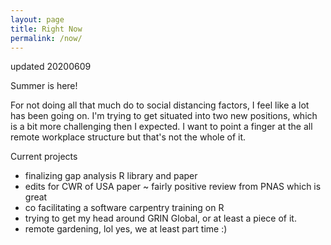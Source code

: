 ```yaml
---
layout: page
title: Right Now
permalink: /now/
---
```


updated 20200609

Summer is here!

For not doing all that much do to social distancing factors, I feel like a lot has been going on. I'm trying to get situated into two new positions, which is a bit more challenging then I expected. I want to point a finger at the all remote workplace structure but that's not the whole of it.

Current projects
- finalizing gap analysis R library and paper
- edits for CWR of USA paper ~ fairly positive review from PNAS which is great
- co facilitating a software carpentry training on R
- trying to get my head around GRIN Global, or at least a piece of it.
- remote gardening, lol yes, we at least part time :) 
